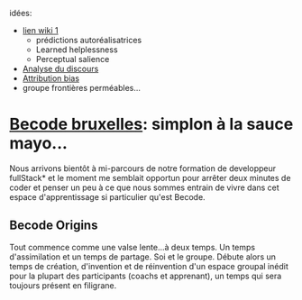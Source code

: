 idées:
- [lien wiki 1](https://en.wikipedia.org/wiki/Attribution_(psychology)#Learned_helplessness)
  - prédictions autoréalisatrices
  - Learned helplessness
  - Perceptual salience
- [Analyse du discours](https://en.wikipedia.org/wiki/Discourse_analysis)
- [Attribution bias](https://en.wikipedia.org/wiki/Attribution_bias)
- groupe frontières perméables...
 
# [Becode bruxelles](http://register.becode.org/): simplon à la sauce mayo...


Nous arrivons bientôt à mi-parcours de notre formation de developpeur fullStack* 
et le moment me semblait opportun pour arrêter deux minutes de coder et penser un peu
à ce que nous sommes entrain de vivre dans cet espace d'apprentissage si particulier 
qu'est Becode.

## Becode Origins

Tout commence comme une valse lente...à deux temps. Un temps d'assimilation et un temps de partage. Soi et le groupe.
Débute alors un temps de création, d'invention et de réinvention d'un espace groupal inédit pour la plupart des 
participants (coachs et apprenant), un temps qui sera toujours présent en filigrane. 






